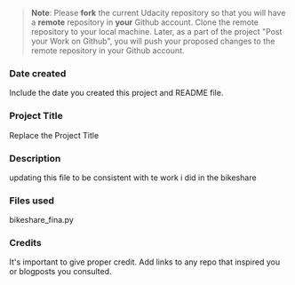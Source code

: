 >**Note**: Please **fork** the current Udacity repository so that you will have a **remote** repository in **your** Github account. Clone the remote repository to your local machine. Later, as a part of the project "Post your Work on Github", you will push your proposed changes to the remote repository in your Github account.

### Date created
Include the date you created this project and README file.

### Project Title
Replace the Project Title

### Description
updating this file to be consistent with te work i did in the bikeshare

### Files used
bikeshare_fina.py

### Credits
It's important to give proper credit. Add links to any repo that inspired you or blogposts you consulted.

